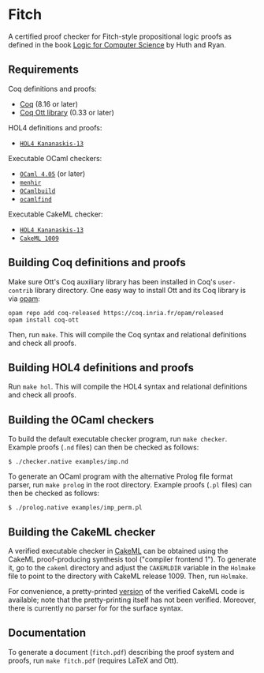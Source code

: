 Fitch
=====

A certified proof checker for Fitch-style propositional logic proofs as defined in the book [Logic for Computer Science](http://www.cambridge.org/gb/academic/subjects/computer-science/programming-languages-and-applied-logic/logic-computer-science-modelling-and-reasoning-about-systems-2nd-edition) by Huth and Ryan.

Requirements
------------

Coq definitions and proofs:

- [Coq](https://coq.inria.fr) (8.16 or later)
- [Coq Ott library](https://github.com/ott-lang/ott) (0.33 or later)

HOL4 definitions and proofs:

- [`HOL4 Kananaskis-13`](https://hol-theorem-prover.org)

Executable OCaml checkers:

- [`OCaml 4.05`](https://ocaml.org) (or later)
- [`menhir`](http://gallium.inria.fr/~fpottier/menhir/)
- [`OCamlbuild`](https://github.com/ocaml/ocamlbuild)
- [`ocamlfind`](https://ocaml.org)

Executable CakeML checker:

- [`HOL4 Kananaskis-13`](https://hol-theorem-prover.org)
- [`CakeML 1009`](https://github.com/CakeML/cakeml/releases/tag/v1009)

Building Coq definitions and proofs
-----------------------------------

Make sure Ott's Coq auxiliary library has been installed in Coq's `user-contrib` library directory. One easy way to install Ott and its Coq library is via [opam](http://opam.ocaml.org/doc/Install.html):
```
opam repo add coq-released https://coq.inria.fr/opam/released
opam install coq-ott
```
Then, run `make`. This will compile the Coq syntax and relational definitions and check all proofs.

Building HOL4 definitions and proofs
------------------------------------

Run `make hol`. This will compile the HOL4 syntax and relational definitions and check all proofs.

Building the OCaml checkers
---------------------------

To build the default executable checker program, run `make checker`. Example proofs (`.nd` files) can then be checked as follows:

    $ ./checker.native examples/imp.nd

To generate an OCaml program with the alternative Prolog file format parser, run `make prolog` in the root directory. Example proofs (`.pl` files) can then be checked as follows:

    $ ./prolog.native examples/imp_perm.pl

Building the CakeML checker
--------------------------

A verified executable checker in [CakeML](https://cakeml.org) can be obtained using the CakeML proof-producing synthesis tool ("compiler frontend 1"). To generate it, go to the `cakeml` directory and adjust the `CAKEMLDIR` variable in the `Holmake` file to point to the directory with CakeML release 1009. Then, run `Holmake`.

For convenience, a pretty-printed [version](https://gist.github.com/palmskog/a988783a000ae6319eed15819eeb60ac) of the verified CakeML code is available; note that the pretty-printing itself has not been verified. Moreover, there is currently no parser for for the surface syntax.

Documentation
-------------

To generate a document (`fitch.pdf`) describing the proof system and proofs, run `make fitch.pdf` (requires LaTeX and Ott).
